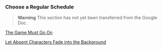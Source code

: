 ### Choose a Regular Schedule

> **Warning**
> This section has not yet been transferred from the Google Doc.

[The Game Must Go On](./The_Game_Must_Go_On.md)

[Let Absent Characters Fade into the Background](./Let_Absent_Characters_Fade_into_the_Background.md)
